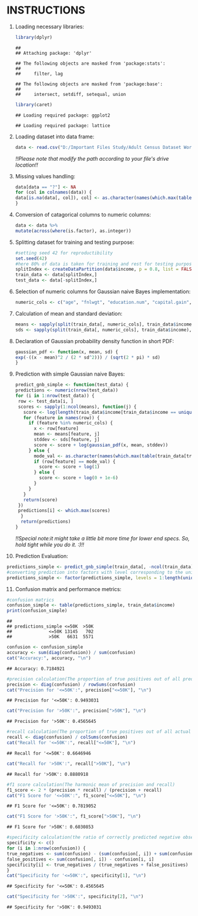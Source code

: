 # **INSTRUCTIONS**

1.  Loading necessary libraries:

    ``` r
    library(dplyr)
    ```

        ## 
        ## Attaching package: 'dplyr'

        ## The following objects are masked from 'package:stats':
        ## 
        ##     filter, lag

        ## The following objects are masked from 'package:base':
        ## 
        ##     intersect, setdiff, setequal, union

    ``` r
    library(caret)
    ```

        ## Loading required package: ggplot2

        ## Loading required package: lattice

2.  Loading dataset into data frame:

    ``` r
    data <- read.csv("D:/Important Files Study/Adult Census Dataset Work/Adult_Census.csv")
    ```

    *!!Please note that modify the path according to your file's drive
    location!!*

3.  Missing values handling:

    ``` r
    data[data == "?"] <- NA
    for (col in colnames(data)) {
    data[is.na(data[, col]), col] <- as.character(names(which.max(table(data[, col]))))
    }
    ```

4.  Conversion of catagorical columns to numeric columns:

    ``` r
    data <- data %>%
    mutate(across(where(is.factor), as.integer))
    ```

5.  Splitting dataset for training and testing purpose:

    ``` r
    #setting seed 42 for reproductibility
    set.seed(42)
    #here 80% of data is taken for training and rest for testing purpose 
    splitIndex <- createDataPartition(data$income, p = 0.8, list = FALSE)
    train_data <- data[splitIndex,]
    test_data <- data[-splitIndex,]
    ```

6.  Selection of numeric columns for Gaussian naive Bayes
    implementation:

    ``` r
    numeric_cols <- c("age", "fnlwgt", "education.num", "capital.gain", "capital.loss", "hours.per.week")
    ```

7.  Calculation of mean and standard deviation:

    ``` r
    means <- sapply(split(train_data[, numeric_cols], train_data$income), colMeans)
    sds <- sapply(split(train_data[, numeric_cols], train_data$income), apply, 2, sd)
    ```

8.  Declaration of Gaussian probability density function in short PDF:

    ``` r
    gaussian_pdf <- function(x, mean, sd) {
    exp(-((x - mean)^2 / (2 * sd^2))) / (sqrt(2 * pi) * sd)
    }
    ```

9.  Prediction with simple Gaussian naive Bayes:

    ``` r
    predict_gnb_simple <- function(test_data) {
    predictions <- numeric(nrow(test_data))
    for (i in 1:nrow(test_data)) {
     row <- test_data[i, ]
     scores <- sapply(1:ncol(means), function(j) {
       score <- log(length(train_data$income[train_data$income == unique(train_data$income)[j]]) / nrow(train_data))
       for (feature in names(row)) {
         if (feature %in% numeric_cols) {
           x <- row[feature]
           mean <- means[feature, j]
           stddev <- sds[feature, j]
           score <- score + log(gaussian_pdf(x, mean, stddev))
         } else {
           mode_val <- as.character(names(which.max(table(train_data[train_data$income == unique(train_data$income)[j], feature]))))
           if (row[feature] == mode_val) {
             score <- score + log(1)
           } else {
             score <- score + log(0 + 1e-6)
           }
         }
       }
       return(score)
     })
     predictions[i] <- which.max(scores)
      }
      return(predictions)
    }
    ```

    *!!Special note:it might take a little bit more time for lower end
    specs. So, hold tight while you do it. :)!!*

10. Prediction Evaluation:

``` r
predictions_simple <- predict_gnb_simple(train_data[, -ncol(train_data)])
#converting prediction into factors with level corresponding to the unique values in the 'income' column
predictions_simple <- factor(predictions_simple, levels = 1:length(unique(train_data$income)), labels =  unique(train_data$income))
```

11. Confusion matrix and performance metrics:

``` r
#confusion matrics
confusion_simple <- table(predictions_simple, train_data$income)
print(confusion_simple)
```

    ##                   
    ## predictions_simple <=50K  >50K
    ##              <=50K 13145   702
    ##              >50K   6631  5571

``` r
confusion <- confusion_simple
accuracy <- sum(diag(confusion)) / sum(confusion)
cat("Accuracy:", accuracy, "\n")
```

    ## Accuracy: 0.7184921

``` r
#precision calculation(The proportion of true positives out of all predicted positives)
precision <- diag(confusion) / rowSums(confusion)
cat("Precision for '<=50K':", precision["<=50K"], "\n")
```

    ## Precision for '<=50K': 0.9493031

``` r
cat("Precision for '>50K':", precision[">50K"], "\n")
```

    ## Precision for '>50K': 0.4565645

``` r
#recall calculation(The proportion of true positives out of all actual positives)
recall <- diag(confusion) / colSums(confusion)
cat("Recall for '<=50K':", recall["<=50K"], "\n")
```

    ## Recall for '<=50K': 0.6646946

``` r
cat("Recall for '>50K':", recall[">50K"], "\n")
```

    ## Recall for '>50K': 0.8880918

``` r
#f1 score calculation(The harmonic mean of precision and recall)
f1_score <- 2 * (precision * recall) / (precision + recall)
cat("F1 Score for '<=50K':", f1_score["<=50K"], "\n")
```

    ## F1 Score for '<=50K': 0.7819052

``` r
cat("F1 Score for '>50K':", f1_score[">50K"], "\n")
```

    ## F1 Score for '>50K': 0.6030853

``` r
#specificity calculation(the ratio of correctly predicted negative observations to all actual negative observations)
specificity <- c()
for (i in 1:nrow(confusion)) {
true_negatives <- sum(confusion) - (sum(confusion[, i]) + sum(confusion[i, ]) - confusion[i, i])
false_positives <- sum(confusion[, i]) - confusion[i, i]
specificity[i] <- true_negatives / (true_negatives + false_positives)
}
cat("Specificity for '<=50K':", specificity[1], "\n")
```

    ## Specificity for '<=50K': 0.4565645

``` r
cat("Specificity for '>50K':", specificity[2], "\n")
```

    ## Specificity for '>50K': 0.9493031
